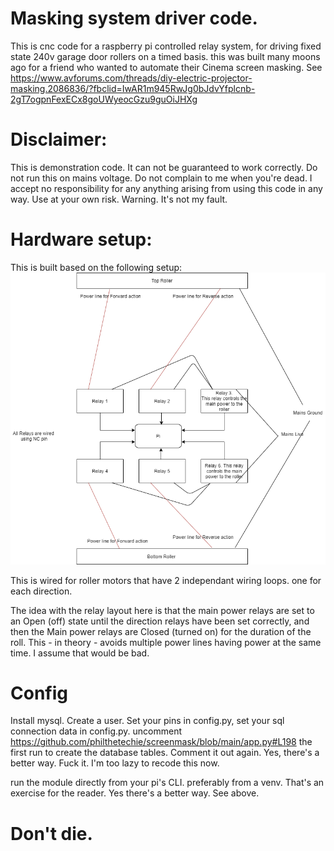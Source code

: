 # Masking system driver code.
This is cnc code for a raspberry pi controlled relay system, for driving fixed state 240v garage door rollers on a timed basis. this was built many moons ago for a friend who wanted to automate their Cinema screen masking. See https://www.avforums.com/threads/diy-electric-projector-masking.2086836/?fbclid=IwAR1m945RwJg0bJdvYfplcnb-2gT7ogpnFexECx8goUWyeocGzu9guOiJHXg


# Disclaimer:
This is demonstration code. It can not be guaranteed to work correctly. Do not run this on mains voltage. Do not complain to me when you're dead. I accept no responsibility for any anything arising from using this code in any way.  Use at your own risk. Warning. It's not my fault. 



# Hardware setup:
This is built based on  the following setup:
![Wiring](https://github.com/philthetechie/screenmask/blob/main/diagram.png?raw=true)


This is wired for roller motors that have 2 independant wiring loops. one for each direction. 

The idea with the relay layout here is that the main power relays are set to an Open (off) state until the direction relays have been set correctly, and then the Main power relays are Closed (turned on) for the duration of the roll. This - in theory - avoids multiple power lines having power at the same time. I assume that would be bad. 


# Config
Install mysql. Create a user.
Set your pins in config.py, set your sql connection data in config.py.
uncomment https://github.com/philthetechie/screenmask/blob/main/app.py#L198 the first run to create the database tables. 
Comment it out again. 
Yes, there's a better way. Fuck it. I'm too lazy to recode this now. 

run the module directly from your pi's CLI. preferably from a venv. That's an exercise for the reader. Yes there's a better way. See above.

# Don't die.
